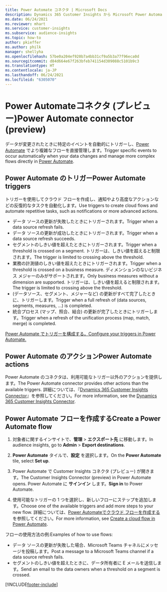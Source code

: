 ```yaml
---
title: Power Automate コネクタ | Microsoft Docs
description: Dynamics 365 Customer Insights から Microsoft Power Automate のフローを作成します。
ms.date: 06/24/2021
ms.reviewer: mhart
ms.service: customer-insights
ms.subservice: audience-insights
ms.topic: how-to
author: pkieffer
ms.author: philk
manager: shellyha
ms.openlocfilehash: 57be0a204ef920b7a4bb31cf9a5b3a77f96eca0d
ms.sourcegitcommit: d84d664e67f263bfeb741154d309088c5101b9c3
ms.translationtype: HT
ms.contentlocale: ja-JP
ms.lasthandoff: 06/24/2021
ms.locfileid: "6305070"
---
```

# <a name="power-automate-connector-preview"></a><span data-ttu-id="399f9-103">Power Automateコネクタ (プレビュー)</span><span class="sxs-lookup"><span data-stu-id="399f9-103">Power Automate connector (preview)</span></span>

<span data-ttu-id="399f9-104">データが変更されたときに特定のイベントを自動的にトリガーし、[Power Automate](https://flow.microsoft.com/) でより複雑なフローを直接管理します。</span><span class="sxs-lookup"><span data-stu-id="399f9-104">Trigger specific events to occur automatically when your data changes and manage more complex flows directly in [Power Automate](https://flow.microsoft.com/).</span></span>

## <a name="power-automate-triggers"></a><span data-ttu-id="399f9-105">Power Automate のトリガー</span><span class="sxs-lookup"><span data-stu-id="399f9-105">Power Automate triggers</span></span>

<span data-ttu-id="399f9-106">トリガーを使用してクラウド フローを作成し、通知やより高度なアクションなどの反復的なタスクを自動化します。</span><span class="sxs-lookup"><span data-stu-id="399f9-106">Use triggers to create cloud flows and automate repetitive tasks, such as notifications or more advanced actions.</span></span> 

- <span data-ttu-id="399f9-107">データ ソースの更新が失敗したときにトリガーされます。</span><span class="sxs-lookup"><span data-stu-id="399f9-107">Trigger when a data source refresh fails.</span></span> 
- <span data-ttu-id="399f9-108">データ ソースの更新が成功したときにトリガーされます。</span><span class="sxs-lookup"><span data-stu-id="399f9-108">Trigger when a data source refresh succeeds.</span></span>
- <span data-ttu-id="399f9-109">セグメントのしきい値を超えたときにトリガーされます。</span><span class="sxs-lookup"><span data-stu-id="399f9-109">Trigger when a threshold is crossed on a segment.</span></span> <span data-ttu-id="399f9-110">トリガーは、しきい値を超えると制限されます。</span><span class="sxs-lookup"><span data-stu-id="399f9-110">The trigger is limited to crossing above the threshold.</span></span>
- <span data-ttu-id="399f9-111">業務の計測値のしきい値を超えたときにトリガーされます。</span><span class="sxs-lookup"><span data-stu-id="399f9-111">Trigger when a threshold is crossed on a business measure.</span></span> <span data-ttu-id="399f9-112">ディメンションのないビジネス メジャーのみがサポートされます。</span><span class="sxs-lookup"><span data-stu-id="399f9-112">Only business measures without a dimension are supported.</span></span> <span data-ttu-id="399f9-113">トリガーは、しきい値を超えると制限されます。</span><span class="sxs-lookup"><span data-stu-id="399f9-113">The trigger is limited to crossing above the threshold.</span></span>
- <span data-ttu-id="399f9-114">(データソース、セグメント、メジャーなど) の更新がすべて完了したときに、トリガーします。</span><span class="sxs-lookup"><span data-stu-id="399f9-114">Trigger when a full refresh of (data sources, segments, measures, ...) is completed.</span></span>
- <span data-ttu-id="399f9-115">統合プロセス (マップ、照合、結合) の更新が完了したときにトリガーします。</span><span class="sxs-lookup"><span data-stu-id="399f9-115">Trigger when a refresh of the unification process (map, match, merge) is completed.</span></span>

[<span data-ttu-id="399f9-116">Power Automate でトリガーを構成する。</span><span class="sxs-lookup"><span data-stu-id="399f9-116">Configure your triggers in Power Automate.</span></span>](https://flow.microsoft.com/connectors/shared_customerinsights/dynamics-365-customer-insights-connector/)

## <a name="power-automate-actions"></a><span data-ttu-id="399f9-117">Power Automate  のアクション</span><span class="sxs-lookup"><span data-stu-id="399f9-117">Power Automate actions</span></span>

<span data-ttu-id="399f9-118">Power Automate のコネクタは、利用可能なトリガー以外のアクションを提供します。</span><span class="sxs-lookup"><span data-stu-id="399f9-118">The Power Automate connector provides other actions than the available triggers.</span></span> <span data-ttu-id="399f9-119">詳細については、『[Dynamics 365 Customer Insights Connector](/connectors/customerinsights/)』を参照してください。</span><span class="sxs-lookup"><span data-stu-id="399f9-119">For more information, see the [Dynamics 365 Customer Insights Connector](/connectors/customerinsights/).</span></span>

## <a name="create-a-power-automate-flow"></a><span data-ttu-id="399f9-120">Power Automate フローを作成する</span><span class="sxs-lookup"><span data-stu-id="399f9-120">Create a Power Automate flow</span></span>

1. <span data-ttu-id="399f9-121">対象者に関するインサイトで、**管理** > **エクスポート先** に移動します。</span><span class="sxs-lookup"><span data-stu-id="399f9-121">In audience insights, go to **Admin** > **Export destinations**.</span></span>

1. <span data-ttu-id="399f9-122">**Power Automate** タイルで、**設定** を選択します。</span><span class="sxs-lookup"><span data-stu-id="399f9-122">On the **Power Automate** tile, select **Set up**.</span></span>

1. <span data-ttu-id="399f9-123">Power Automate で Customer Insights コネクタ (プレビュー) が開きます。</span><span class="sxs-lookup"><span data-stu-id="399f9-123">The Customer Insights Connector (preview) in Power Automate opens.</span></span> <span data-ttu-id="399f9-124">Power Automate に **サインイン** します。</span><span class="sxs-lookup"><span data-stu-id="399f9-124">**Sign in** to Power Automate.</span></span>

1. <span data-ttu-id="399f9-125">使用可能なトリガーの 1 つを選択し、新しいフローにステップを追加します。</span><span class="sxs-lookup"><span data-stu-id="399f9-125">Choose one of the available triggers and add more steps to your new flow.</span></span> <span data-ttu-id="399f9-126">詳細については、[Power Automateでクラウド フローを作成する](/power-automate/get-started-logic-flow)を参照してください。</span><span class="sxs-lookup"><span data-stu-id="399f9-126">For more information, see [Create a cloud flow in Power Automate](/power-automate/get-started-logic-flow).</span></span>

<span data-ttu-id="399f9-127">フローの使用方法の例:</span><span class="sxs-lookup"><span data-stu-id="399f9-127">Examples of how to use flows:</span></span> 
- <span data-ttu-id="399f9-128">データ ソースの更新が失敗した場合、Microsoft Teams チャネルにメッセージを投稿します。</span><span class="sxs-lookup"><span data-stu-id="399f9-128">Post a message to a Microsoft Teams channel if a data source refresh fails.</span></span> 
- <span data-ttu-id="399f9-129">セグメントのしきい値を超えたときに、データ所有者に E メールを送信します。</span><span class="sxs-lookup"><span data-stu-id="399f9-129">Send an email to the data owners when a threshold on a segment is crossed.</span></span>



[!INCLUDE[footer-include](../includes/footer-banner.md)]
